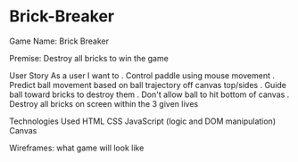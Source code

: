 # Brick-Breaker

Game Name: Brick Breaker

Premise: Destroy all bricks to win the game

User Story
As a user I want to
. Control paddle using mouse movement
. Predict ball movement based on ball trajectory off canvas top/sides
. Guide ball toward bricks to destroy them
. Don't allow ball to hit bottom of canvas
. Destroy all bricks on screen within the 3 given lives

Technologies Used
HTML
CSS
JavaScript (logic and DOM manipulation)
Canvas 

Wireframes:
what game will look like

